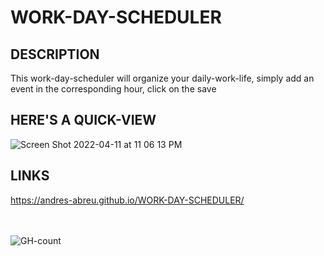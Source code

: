 # WORK-DAY-SCHEDULER

## DESCRIPTION
This work-day-scheduler will organize your daily-work-life, simply add an event in the corresponding hour, click on the save

## HERE'S A QUICK-VIEW
![Screen Shot 2022-04-11 at 11 06 13 PM](https://user-images.githubusercontent.com/94572199/162871511-5a83b37a-650d-430c-a7cf-a8cb7d7bcc4d.png)

## LINKS
https://andres-abreu.github.io/WORK-DAY-SCHEDULER/

<div id="badges">
  <br/>
  <br/>
  <img src="https://hits.seeyoufarm.com/api/count/incr/badge.svg?url=https%3A%2F%2Fgithub.com%2F{username}1212%2Fhit-counter" alt="GH-count"/>
 </div>
